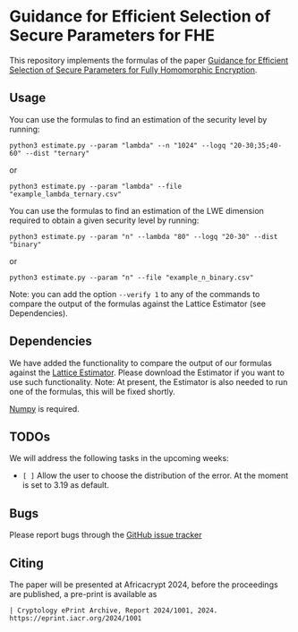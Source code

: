 Guidance for Efficient Selection of Secure
Parameters for FHE
=======================================

This repository implements the formulas of the paper [Guidance for Efficient Selection of Secure Parameters for Fully Homomorphic Encryption](https://eprint.iacr.org/2024/1001).

Usage
-----
You can use the formulas to find an estimation of the security level by running:
   ````
  python3 estimate.py --param "lambda" --n "1024" --logq "20-30;35;40-60" --dist "ternary"
   ````
  or
  ````
  python3 estimate.py --param "lambda" --file "example_lambda_ternary.csv"
 ````
You can use the formulas to find an estimation of the LWE dimension required to obtain a given security level by running:
 ````
 python3 estimate.py --param "n" --lambda "80" --logq "20-30" --dist "binary" 
 ````
or 
 ````
 python3 estimate.py --param "n" --file "example_n_binary.csv"
 ````
Note: you can add the option ````--verify 1```` to any of the commands to compare the output of the formulas against the Lattice Estimator (see Dependencies).

Dependencies
---------
We have added the functionality to compare the output of our formulas against the [Lattice Estimator](https://github.com/malb/lattice-estimator). 
Please download the Estimator if you want to use such functionality. 
Note: At present, the Estimator is also needed to run one of the formulas, this will be fixed shortly. 

[Numpy](https://numpy.org/) is required.

TODOs
---------

We will address the following tasks in the upcoming weeks:

- ``[ ]`` Allow the user to choose the distribution of the error. At the moment is set to 3.19 as default. 
         
Bugs
----

Please report bugs through the [GitHub issue tracker](https://github.com/sergirovira/fastparameterselection/issues)

Citing
------

The paper will be presented at Africacrypt 2024, before the proceedings are published, a pre-print is available as

    | Cryptology ePrint Archive, Report 2024/1001, 2024. https://eprint.iacr.org/2024/1001
